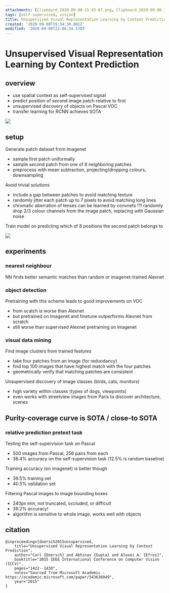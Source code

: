 ```yaml
---
attachments: [Clipboard_2020-09-08-15-43-07.png, Clipboard_2020-09-08-16-01-02.png]
tags: [self-supervised, vision]
title: Unsupervised Visual Representation Learning by Context Prediction
created: '2020-09-08T19:34:30.801Z'
modified: '2020-09-08T22:06:34.570Z'
---
```


# Unsupervised Visual Representation Learning by Context Prediction

## overview

- use spatial context as self-supervised signal
- predict position of second image patch relative to first
- unsupervised discovery of objects on Pascal VOC 
- transfer learning for RCNN achieves SOTA

![](@attachment/Clipboard_2020-09-08-15-43-07.png)

## setup

Generate patch dataset from Imagenet
- sample first patch uniformally
- sample second patch from one of 8 neighboring patches
- preprocess with mean subtraction, projecting/dropping colours, downsampling

Avoid trivial solutions
- include a gap between patches to avoid matching texture
- randomly jitter each patch up to 7 pixels to avoid matching long lines
- chromatic aberration of lenses can be learned by convnets !?! randomly drop 2/3 colour channels from the image patch, replacing with Gaussian noise


Train model on predicting which of 8 positions the second patch belongs to

![](@attachment/Clipboard_2020-09-08-16-01-02.png)

## experiments

### nearest neighbour

NN finds better semantic matches than random or imagenet-trained Alexnet 

### object detection

Pretraining with this scheme leads to good improvements on VOC
- from scatch is worse than Alexnet
- but pretrained on Imagenet and finetune outperforms Alexnet from scratch
- still worse than supervised Alexnet pretraining on Imagenet

### visual data mining
Find image clusters from trained features
- take four patches from an image (for redundancy)
- find top 100 images that have highest match with the four patches
- geometrically verify that matching patches are consistent

Unsupervised discovery of image classes (birds, cats, monitors)
- high variety within classes (types of dogs, viewpoints)
- even works with streetview images from Paris to discover architecture, scenes

Purity-coverage curve is SOTA / close-to SOTA
- 


### relative prediction pretext task
Testing the self-supervision task on Pascal
- 500 images from Pascal, 256 pairs from each
- 38.4% accuracy on the self-supervision task (12.5% is random baseline)

Training accuracy (on imagenet) is better though
- 39.5% training set
- 40.5% validation set

Filtering Pascal images to image bounding boxes 
- 240px min, not truncated, occluded, or difficult 
- 39.2% accuracy!
- algorithm is sensitive to whole image, works well with objects

## citation

```
@inproceedings{doersch2015unsupervised,
	title="Unsupervised Visual Representation Learning by Context Prediction",
	author="Carl {Doersch} and Abhinav {Gupta} and Alexei A. {Efros}",
	booktitle="2015 IEEE International Conference on Computer Vision (ICCV)",
	pages="1422--1430",
	notes="Sourced from Microsoft Academic - https://academic.microsoft.com/paper/343636949",
	year="2015"
}
```
